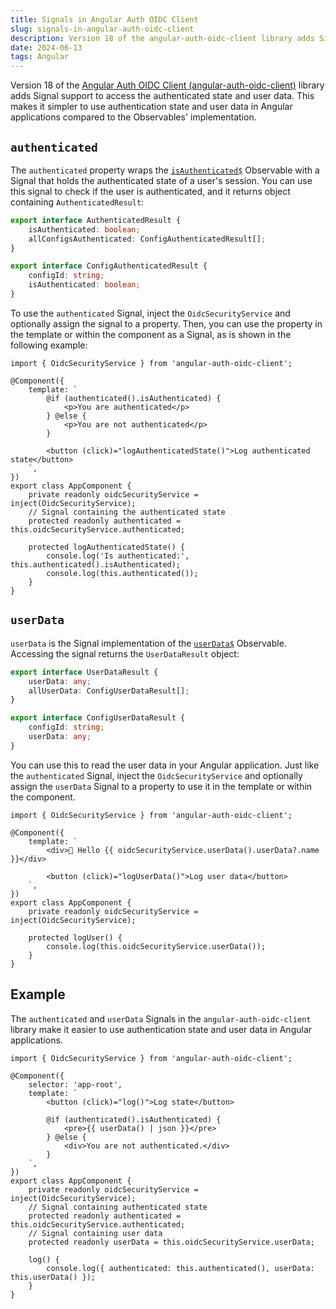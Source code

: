 ```yaml
---
title: Signals in Angular Auth OIDC Client
slug: signals-in-angular-auth-oidc-client
description: Version 18 of the angular-auth-oidc-client library adds Signal support to access the authenticated state and user data.
date: 2024-06-13
tags: Angular
---
```


Version 18 of the [Angular Auth OIDC Client (angular-auth-oidc-client)](https://angular-auth-oidc-client.com/) library adds Signal support to access the authenticated state and user data.
This makes it simpler to use authentication state and user data in Angular applications compared to the Observables' implementation.

## `authenticated`

The `authenticated` property wraps the [`isAuthenticated$`](https://angular-auth-oidc-client.com/docs/documentation/public-api#isauthenticated) Observable with a Signal that holds the authenticated state of a user's session.
You can use this signal to check if the user is authenticated, and it returns object containing `AuthenticatedResult`:

```ts
export interface AuthenticatedResult {
	isAuthenticated: boolean;
	allConfigsAuthenticated: ConfigAuthenticatedResult[];
}

export interface ConfigAuthenticatedResult {
	configId: string;
	isAuthenticated: boolean;
}
```

To use the `authenticated` Signal, inject the `OidcSecurityService` and optionally assign the signal to a property.
Then, you can use the property in the template or within the component as a Signal, as is shown in the following example:

```angular-ts{5-9, 15-18, 20-21}:app.component.ts
import { OidcSecurityService } from 'angular-auth-oidc-client';

@Component({
	template: `
		@if (authenticated().isAuthenticated) {
			<p>You are authenticated</p>
		} @else {
			<p>You are not authenticated</p>
		}

		<button (click)="logAuthenticatedState()">Log authenticated state</button>
	`,
})
export class AppComponent {
	private readonly oidcSecurityService = inject(OidcSecurityService);
	// Signal containing the authenticated state
	protected readonly authenticated = this.oidcSecurityService.authenticated;

	protected logAuthenticatedState() {
		console.log('Is authenticated:', this.authenticated().isAuthenticated);
		console.log(this.authenticated());
	}
}
```

## `userData`

`userData` is the Signal implementation of the [`userData$`](https://angular-auth-oidc-client.com/docs/documentation/public-api#userdata) Observable.
Accessing the signal returns the `UserDataResult` object:

```ts
export interface UserDataResult {
	userData: any;
	allUserData: ConfigUserDataResult[];
}

export interface ConfigUserDataResult {
	configId: string;
	userData: any;
}
```

You can use this to read the user data in your Angular application.
Just like the `authenticated` Signal, inject the `OidcSecurityService` and optionally assign the `userData` Signal to a property to use it in the template or within the component.

```angular-ts{5, 11, 14}:app.component.ts
import { OidcSecurityService } from 'angular-auth-oidc-client';

@Component({
	template: `
		<div>👋 Hello {{ oidcSecurityService.userData().userData?.name }}</div>

		<button (click)="logUserData()">Log user data</button>
	`,
})
export class AppComponent {
	private readonly oidcSecurityService = inject(OidcSecurityService);

	protected logUser() {
		console.log(this.oidcSecurityService.userData());
	}
}
```

## Example

The `authenticated` and `userData` Signals in the `angular-auth-oidc-client` library make it easier to use authentication state and user data in Angular applications.

```angular-ts
import { OidcSecurityService } from 'angular-auth-oidc-client';

@Component({
	selector: 'app-root',
	template: `
		<button (click)="log()">Log state</button>

		@if (authenticated().isAuthenticated) {
			<pre>{{ userData() | json }}</pre>
		} @else {
			<div>You are not authenticated.</div>
		}
	`,
})
export class AppComponent {
	private readonly oidcSecurityService = inject(OidcSecurityService);
	// Signal containing authenticated state
	protected readonly authenticated = this.oidcSecurityService.authenticated;
	// Signal containing user data
	protected readonly userData = this.oidcSecurityService.userData;

	log() {
		console.log({ authenticated: this.authenticated(), userData: this.userData() });
	}
}
```
